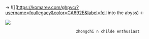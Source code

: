 -> ![](https://komarev.com/ghpvc/?username=foullegacy&color=CA692E&label=fell into the abyss) <-


 
 ![](https://i.pinimg.com/736x/ca/80/aa/ca80aa83ee7e2470a2d1055200f8533f.jpg) 
 
  
                                   zhongchi n childe enthusiast
